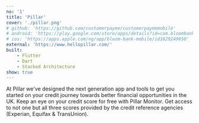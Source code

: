 ```yaml
---
no: '1'
title: 'Pillar'
cover: './pillar.png'
# github: 'https://github.com/customerpayme/customerpaymemobile'
# android: 'https://play.google.com/store/apps/details?id=com.bloombankafrica.bloombankMobile'
# ios: 'https://apps.apple.com/ng/app/bloom-bank-mobile/id1629249850'
external: 'https://www.hellopillar.com/'
built:
    - Flutter
    - Dart
    - Stacked Architecture
show: true
---
```


At Pillar we've designed the next generation app and tools to get you started on your credit journey towards better financial opportunities in the UK.
Keep an eye on your credit score for free with Pillar Monitor. Get access to not one but all three scores provided by the credit reference agencies (Experian, Equifax & TransUnion).